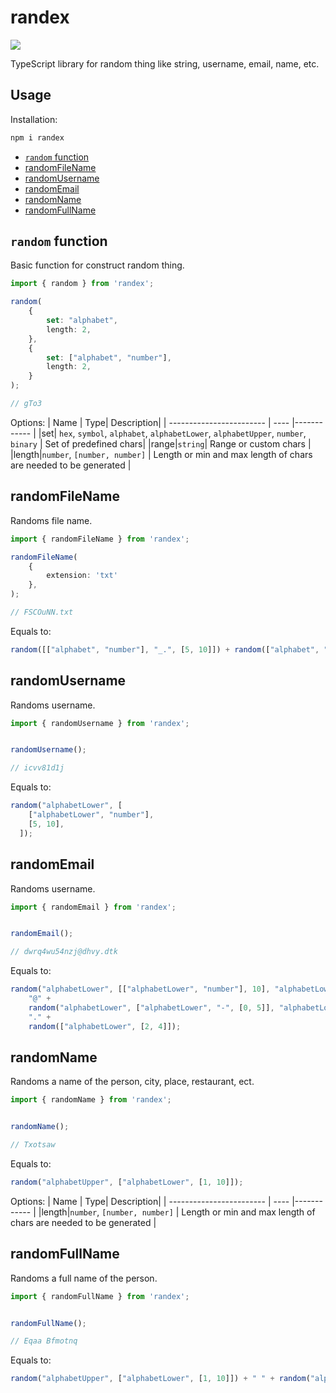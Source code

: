 # randex

<a href="https://www.npmjs.com/package/randex">
    <img src="https://nodei.co/npm/randex.png?mini=true">
</a>

TypeScript library for random thing like string, username, email, name, etc.

## Usage

Installation:

```js
npm i randex
```

- [`random` function](#random-function)
- [randomFileName](#randomfilename)
- [randomUsername](#randomfilename)
- [randomEmail](#randomfilename)
- [randomName](#randomfilename)
- [randomFullName](#randomfilename)


## `random` function

Basic function for construct random thing.

```ts
import { random } from 'randex';

random(
    {
        set: "alphabet",
        length: 2,
    },
    {
        set: ["alphabet", "number"],
        length: 2,
    }
);

// gTo3
```

Options:
| Name                     |  Type| Description|
| ------------------------ | ---- |------------ |
|set| `hex`, `symbol`, `alphabet`, `alphabetLower`, `alphabetUpper`, `number`, `binary` | Set of predefined chars|
|range|`string`| Range or custom chars |
|length|`number`, `[number, number]` | Length or min and max length of chars are needed to be generated |



## randomFileName

Randoms file name.

```ts
import { randomFileName } from 'randex';

randomFileName(
    {
        extension: 'txt'
    },
);

// FSCOuNN.txt
```

Equals to: 
```ts
random([["alphabet", "number"], "_.", [5, 10]]) + random(["alphabet", "number"]) + "." + (extension ? extension : random(["alphabetLower", [2, 5]]));
```

## randomUsername

Randoms username.

```ts
import { randomUsername } from 'randex';


randomUsername();

// icvv81d1j
```

Equals to: 
```ts
random("alphabetLower", [
    ["alphabetLower", "number"],
    [5, 10],
  ]);
```

## randomEmail

Randoms username.

```ts
import { randomEmail } from 'randex';


randomEmail();

// dwrq4wu54nzj@dhvy.dtk
```

Equals to: 
```ts
random("alphabetLower", [["alphabetLower", "number"], 10], "alphabetLower") +
    "@" +
    random("alphabetLower", ["alphabetLower", "-", [0, 5]], "alphabetLower") +
    "." +
    random(["alphabetLower", [2, 4]]);
```

## randomName

Randoms a name of the person, city, place, restaurant, ect.

```ts
import { randomName } from 'randex';


randomName();

// Txotsaw
```

Equals to: 
```ts
random("alphabetUpper", ["alphabetLower", [1, 10]]);
```

Options:
| Name                     |  Type| Description|
| ------------------------ | ---- |------------ |
|length|`number`, `[number, number]` | Length or min and max length of chars are needed to be generated |

## randomFullName

Randoms a full name of the person.

```ts
import { randomFullName } from 'randex';


randomFullName();

// Eqaa Bfmotnq
```

Equals to: 
```ts
random("alphabetUpper", ["alphabetLower", [1, 10]]) + " " + random("alphabetUpper", ["alphabetLower", [1, 10]]);
```

